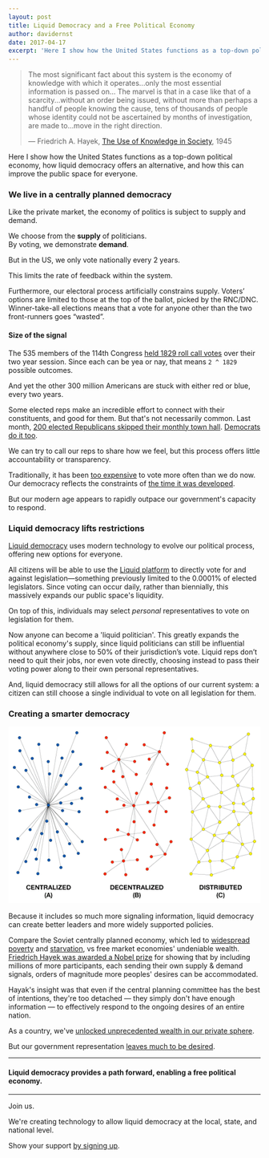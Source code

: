 ```yaml
---
layout: post
title: Liquid Democracy and a Free Political Economy
author: davidernst
date: 2017-04-17
excerpt: 'Here I show how the United States functions as a top-down political economy, how liquid democracy offers an alternative, and how this can improve the public space for everyone.'
---
```


> The most significant fact about this system is the economy of knowledge with which it operates...only the most essential information is passed on... The marvel is that in a case like that of a scarcity...without an order being issued, without more than perhaps a handful of people knowing the cause, tens of thousands of people whose identity could not be ascertained by months of investigation, are made to...move in the right direction.
>
> — Friedrich A. Hayek, [The Use of Knowledge in Society](http://www.econlib.org/library/Essays/hykKnw1.html), 1945

Here I show how the United States functions as a top-down political economy, how liquid democracy offers an alternative, and how this can improve the public space for everyone.

### We live in a centrally planned democracy

Like the private market, the economy of politics is subject to supply and demand.

We choose from the **supply** of politicians.  
By voting, we demonstrate **demand**.

But in the US, we only vote nationally every 2 years.

This limits the rate of feedback within the system.

Furthermore, our electoral process artificially constrains supply. Voters’ options are limited to those at the top of the ballot, picked by the RNC/DNC. Winner-take-all elections means that a vote for anyone other than the two front-runners goes “wasted”.

#### Size of the signal

The 535 members of the 114th Congress [held 1829 roll call votes](https://www.congress.gov/roll-call-votes) over their two year session. Since each can be yea or nay, that means `2 ^ 1829` possible outcomes.

And yet the other 300 million Americans are stuck with either red or blue, every two years.

Some elected reps make an incredible effort to connect with their constituents, and good for them. But that's not necessarily common. Last month, [200 elected Republicans skipped their monthly town hall](https://news.vice.com/story/more-than-200-republicans-in-congress-are-skipping-february-town-halls-with-constituents). [Democrats do it too](http://www.nytimes.com/2010/06/07/us/politics/07townhall.html).

We can try to call our reps to share how we feel, but this process offers little accountability or transparency.

Traditionally, it has been [too expensive](https://twitter.com/dsernst/status/845566576245927936) to vote more often than we do now. Our democracy reflects the constraints of [the time it was developed](/2017/02/09/why-hasnt-voting-changed/).

But our modern age appears to rapidly outpace our government's capacity to respond.

### Liquid democracy lifts restrictions

[Liquid democracy](https://intro.liquid.vote) uses modern technology to evolve our political process, offering new options for everyone.

All citizens will be able to use the [Liquid platform](https://united.vote) to directly vote for and against legislation—something previously limited to the 0.0001% of elected legislators. Since voting can occur daily, rather than biennially, this massively expands our public space's liquidity.

On top of this, individuals may select *personal* representatives to vote on legislation for them.

Now anyone can become a 'liquid politician'. This greatly expands the political economy's supply, since liquid politicians can still be influential without anywhere close to 50% of their jurisdiction’s vote. Liquid reps don’t need to quit their jobs, nor even vote directly, choosing instead to pass their voting power along to their own personal representatives.

And, liquid democracy still allows for all the options of our current system: a citizen can still choose a single individual to vote on all legislation for them.

### Creating a smarter democracy

![](/assets/article_images/2017-04-17-liquid-democracy-and-a-free-political-economy/network_topologies.png)

Because it includes so much more signaling information, liquid democracy can create better leaders and more widely supported policies.

Compare the Soviet centrally planned economy, which led to [widespread poverty](http://www.nytimes.com/1989/01/29/world/soviet-openness-brings-poverty-out-of-the-shadows.html) and [starvation](https://en.wikipedia.org/wiki/Russian_famine_of_1921%E2%80%9322), vs free market economies' undeniable wealth. [Friedrich Hayek was awarded a Nobel prize](https://www.nobelprize.org/nobel_prizes/economic-sciences/laureates/1974/hayek-facts.html) for showing that by including millions of more participants, each sending their own supply & demand signals, orders of magnitude more peoples' desires can be accommodated.

Hayak's insight was that even if the central planning committee has the best of intentions, they're too detached — they simply don't have enough information — to effectively respond to the ongoing desires of an entire nation.

As a country, we've [unlocked unprecedented wealth in our private sphere](https://upload.wikimedia.org/wikipedia/commons/0/01/1700_AD_through_2008_AD_per_capita_GDP_of_China_Germany_India_Japan_UK_USA_per_Angus_Maddison.png).

But our government representation [leaves much to be desired](http://www.washingtontimes.com/news/2017/apr/13/congress-has-20-percent-approval-rating-poll/).

-----

#### Liquid democracy provides a path forward, enabling a free political economy.

-----

Join us.

We're creating technology to allow liquid democracy at the local, state, and national level.

Show your support [by signing up](https://united.vote).
